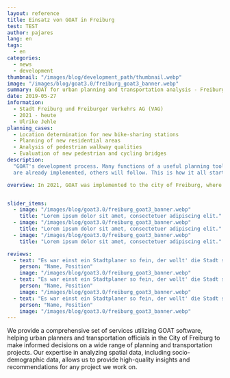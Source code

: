 ```yaml
---
layout: reference
title: Einsatz von GOAT in Freiburg
test: TEST
author: pajares
lang: en
tags:
  - en
categories:
  - news
  - development
thumbnail: "/images/blog/development_path/thumbnail.webp"
image: "/images/blog/goat3.0/freiburg_goat3_banner.webp"
summary: GOAT for urban planning and transportation analysis - Freiburg, Germany
date: 2019-05-27
information:
  - Stadt Freiburg und Freiburger Verkehrs AG (VAG)
  - 2021 - heute
  - Ulrike Jehle
planning_cases:
  - Location determination for new bike-sharing stations
  - Planning of new residential areas
  - Analysis of pedestrian walkway qualities
  - Evaluation of new pedestrian and cycling bridges
description:
  "GOAT's development process. Many functions of a useful planning tool
  are already implemented, others will follow. This is how it all started:"

overview: In 2021, GOAT was implemented to the city of Freiburg, where it was developed with new features as part of an innovation project. Since then, the software has been used by the City of Freiburg's Urban Planning Department and the VAG, among others, to conduct needs and location analyses for new bike-sharing stations. A wide range of spatial data, including socio-demographic data, is used for this purpose.


slider_items:
  - image: "/images/blog/goat3.0/freiburg_goat3_banner.webp"
    title: "Lorem ipsum dolor sit amet, consectetuer adipiscing elit."
  - image: "/images/blog/goat3.0/freiburg_goat3_banner.webp"
    title: "Lorem ipsum dolor sit amet, consectetuer adipiscing elit."
  - image: "/images/blog/goat3.0/freiburg_goat3_banner.webp"
    title: "Lorem ipsum dolor sit amet, consectetuer adipiscing elit."

reviews:
  - text: "Es war einst ein Stadtplaner so fein, der wollt' die Stadt schöner und sicherer sein.Er baute eine Straße, zwei und drei, doch seine Pläne waren am Ende nie.Jetzt lebt er in einem Verkehrsalbtraum allein."
    person: "Name, Position"
    image: "/images/blog/goat3.0/freiburg_goat3_banner.webp"
  - text: "Es war einst ein Stadtplaner so fein, der wollt' die Stadt schöner und sicherer sein.Er baute eine Straße, zwei und drei, doch seine Pläne waren am Ende nie.Jetzt lebt er in einem Verkehrsalbtraum allein."
    person: "Name, Position"
    image: "/images/blog/goat3.0/freiburg_goat3_banner.webp"
  - text: "Es war einst ein Stadtplaner so fein, der wollt' die Stadt schöner und sicherer sein.Er baute eine Straße, zwei und drei, doch seine Pläne waren am Ende nie.Jetzt lebt er in einem Verkehrsalbtraum allein."
    person: "Name, Position"
    image: "/images/blog/goat3.0/freiburg_goat3_banner.webp"
---
```


We provide a comprehensive set of services utilizing GOAT software, helping urban planners and transportation officials in the City of Freiburg to make informed decisions on a wide range of planning and transportation projects. Our expertise in analyzing spatial data, including socio-demographic data, allows us to provide high-quality insights and recommendations for any project we work on.